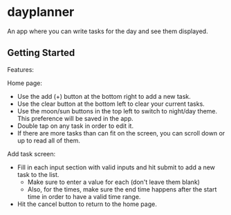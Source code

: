 # dayplanner

An app where you can write tasks for the day and see them displayed.

## Getting Started

Features:

Home page:
- Use the add (+) button at the bottom right to add a new task.
- Use the clear button at the bottom left to clear your current tasks.
- Use the moon/sun buttons in the top left to switch to night/day theme. This preference will be saved in the app.
- Double tap on any task in order to edit it.
- If there are more tasks than can fit on the screen, you can scroll down or up to read all of them.

Add task screen:
- Fill in each input section with valid inputs and hit submit to add a new task to the list.
  - Make sure to enter a value for each (don't leave them blank)
  - Also, for the times, make sure the end time happens after the start time in order to have a valid time range.
- Hit the cancel button to return to the home page.
